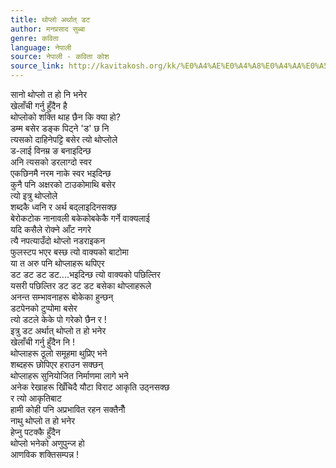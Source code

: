 ```yaml
---
title: थोप्लो अर्थात् डट
author: मनप्रसाद सुब्बा
genre: कविता
language: नेपाली
source: नेपाली - कविता कोश
source_link: http://kavitakosh.org/kk/%E0%A4%AE%E0%A4%A8%E0%A4%AA%E0%A5%8D%E0%A4%B0%E0%A4%B8%E0%A4%BE%E0%A4%A6_%E0%A4%B8%E0%A5%81%E0%A4%AC%E0%A5%8D%E0%A4%AC%E0%A4%BE
---
```


सानो थोप्लो त हो नि भनेर  
खेलाँची गर्नु हुँदैन है  
थोप्लोको शक्ति थाह छैन कि क्या हो?  
डम्म बसेर डङ्क पिट्ने 'ड' छ नि  
त्यसको दाहिनेपट्टि बसेर त्यो थोप्लोले  
ड-लाई विनम्र ङ बनाइदिन्छ  
अनि त्यसको डरलाग्दो स्वर  
एकछिनमै नरम नाके स्वर भइदिन्छ  
कुनै पनि अक्षरको टाउकोमाथि बसेर  
त्यो इत्रु थोप्लोले  
शब्दकै ध्वनि र अर्थ बद्लाइदिनसक्छ  
बेरोकटोक नानावली बकेकोबकेकै गर्ने वाक्यलाई  
यदि कसैले रोक्ने आँट नगरे  
त्यै नपत्याउँदो थोप्लो नडराइकन  
फुलस्टप भएर बस्छ त्यो वाक्यको बाटोमा  
या त अरु पनि थोप्लाहरू थपिएर  
डट डट डट डट....भइदिन्छ त्यो वाक्यको पछिल्तिर  
यसरी पछिल्तिर डट डट डट बसेका थोप्लाहरूले  
अनन्त सम्भावनाहरू बोकेका हुन्छन्  
डटपेनको टुप्पोमा बसेर  
त्यो डटले केके पो गरेको छैन र !  
इत्रु डट अर्थात् थोप्लो त हो भनेर  
खेलाँची गर्नु हुँदैन नि !  
थोप्लाहरू ठूलो समूहमा थुप्रिए भने  
शब्दहरू छोपिएर हराउन सक्छन्  
थोप्लाहरू सुनियोजित निर्माणमा लागे भने  
अनेक रेखाहरू खिँचिदै यौटा विराट आकृति उठ्नसक्छ  
र त्यो आकृतिबाट  
हामी कोही पनि अप्रभावित रहन सक्तैनौँ  
नाथु थोप्लो त हो भनेर  
हेप्नु पटक्कै हुँदैन  
थोप्लो भनेको अणुपुन्ज हो  
आणविक शक्तिसम्पन्न !
